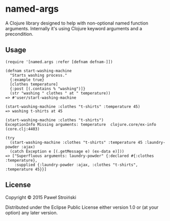 # named-args

A Clojure library designed to help with non-optional named function arguments.
Internally it's using Clojure keyword arguments and a precondition.

## Usage

    (require '[named.args :refer [defnam defnam-]])

    (defnam start-washing-machine
      "Starts washing process."
      {:example true}
      [clothes temperature]
      {:post [(.contains % "washing")]}
      (str "washing " clothes " at " temperature))
    => #'user/start-washing-machine

    (start-washing-machine :clothes "t-shirts" :temperature 45)
    => washing t-shirts at 45

    (start-washing-machine :clothes "t-shirts")
    ExceptionInfo Missing arguments: temperature  clojure.core/ex-info (core.clj:4403)

    (try
      (start-washing-machine :clothes "t-shirts" :temperature 45 :laundry-powder :ajax)
      (catch Exception e [(.getMessage e) (ex-data e)]))
    => ["Superfluous arguments: laundry-powder" {:declared #{:clothes :temperature},
        :supplied {:laundry-powder :ajax, :clothes "t-shirts", :temperature 45}}]

## License

Copyright © 2015 Paweł Stroiński

Distributed under the Eclipse Public License either version 1.0 or (at
your option) any later version.
